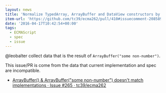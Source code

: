 ```yaml
---
layout: news
title: 'Normalize TypedArray, ArrayBuffer and DataView constructors by leobalter · Pull Request #410 · tc39/ecma262'
item-url: 'https://github.com/tc39/ecma262/pull/410#issuecomment-208589878'
date: '2016-04-17T10:42:54+00:00'
tags:
  - ECMAScript
  - spec
  - issue
---
```

@leobalter collect data that is the result of `ArrayBuffer("some non-number")`.

This issue/PR is come from the data that current implementation and spec are incompatible.

- [ArrayBuffer() & ArrayBuffer("some non-number") doesn't match implementations · Issue #265 · tc39/ecma262](https://github.com/tc39/ecma262/issues/265 "ArrayBuffer() &amp; ArrayBuffer(&#34;some non-number&#34;) doesn&#39;t match implementations · Issue #265 · tc39/ecma262")

